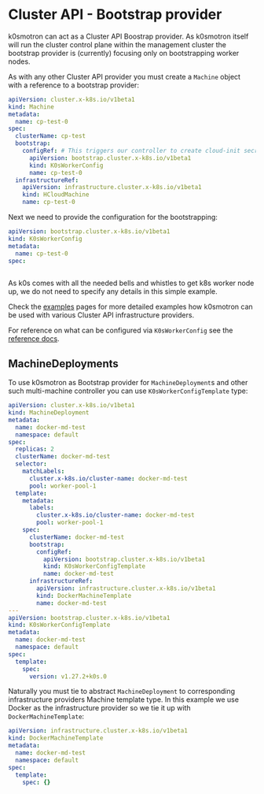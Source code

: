# Cluster API - Bootstrap provider

k0smotron can act as a Cluster API Boostrap provider. As k0smotron itself will run the cluster control plane within the management cluster the bootstrap provider is (currently) focusing only on bootstrapping worker nodes.

As with any other Cluster API provider you must create a `Machine` object with a reference to a bootstrap provider:

```yaml
apiVersion: cluster.x-k8s.io/v1beta1
kind: Machine
metadata:
  name: cp-test-0
spec:
  clusterName: cp-test
  bootstrap:
    configRef: # This triggers our controller to create cloud-init secret
      apiVersion: bootstrap.cluster.x-k8s.io/v1beta1
      kind: K0sWorkerConfig
      name: cp-test-0
  infrastructureRef:
    apiVersion: infrastructure.cluster.x-k8s.io/v1beta1
    kind: HCloudMachine
    name: cp-test-0

```

Next we need to provide the configuration for the bootstrapping:

```yaml
apiVersion: bootstrap.cluster.x-k8s.io/v1beta1
kind: K0sWorkerConfig
metadata:
  name: cp-test-0
spec:
  
```

As k0s comes with all the needed bells and whistles to get k8s worker node up, we do not need to specify any details in this simple example.

Check the [examples](capi-examples.md) pages for more detailed examples how k0smotron can be used with various Cluster API infrastructure providers.

For reference on what can be configured via `K0sWorkerConfig` see the [reference docs](resource-reference.md#bootstrapclusterx-k8siov1beta1).

## MachineDeployments

To use k0smotron as Bootstrap provider for `MachineDeployment`s and other such multi-machine controller you can use `K0sWorkerConfigTemplate` type:

```yaml
apiVersion: cluster.x-k8s.io/v1beta1
kind: MachineDeployment
metadata:
  name: docker-md-test
  namespace: default
spec:
  replicas: 2
  clusterName: docker-md-test
  selector:
    matchLabels:
      cluster.x-k8s.io/cluster-name: docker-md-test
      pool: worker-pool-1
  template:
    metadata:
      labels:
        cluster.x-k8s.io/cluster-name: docker-md-test
        pool: worker-pool-1
    spec:
      clusterName: docker-md-test
      bootstrap:
        configRef:
          apiVersion: bootstrap.cluster.x-k8s.io/v1beta1
          kind: K0sWorkerConfigTemplate
          name: docker-md-test
      infrastructureRef:
        apiVersion: infrastructure.cluster.x-k8s.io/v1beta1
        kind: DockerMachineTemplate
        name: docker-md-test
---
apiVersion: bootstrap.cluster.x-k8s.io/v1beta1
kind: K0sWorkerConfigTemplate
metadata:
  name: docker-md-test
  namespace: default
spec:
  template:
    spec:
      version: v1.27.2+k0s.0
```

Naturally you must tie to abstract `MachineDeployment` to corresponding infrastructure providers Machine template type. In this example we use Docker as the infrastructure provider so we tie it up with `DockerMachineTemplate`:

```yaml
apiVersion: infrastructure.cluster.x-k8s.io/v1beta1
kind: DockerMachineTemplate
metadata:
  name: docker-md-test
  namespace: default
spec:
  template:
    spec: {}
```

